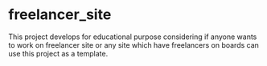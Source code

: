 # freelancer_site
This project develops for educational purpose considering if anyone wants to work on freelancer site or any site which have freelancers on boards can use this project as a template.
